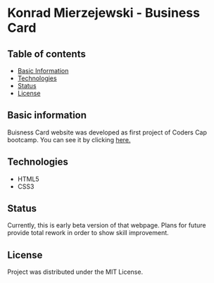# Konrad Mierzejewski - Business Card

## Table of contents
* [Basic Information](#basic-information)
* [Technologies](#technologies)
* [Status](#status)
* [License](#license)

## Basic information
Buisness Card website was developed as first project of Coders Cap bootcamp.
You can see it by clicking [here.](https://github.com/KonradMierzejewski)

## Technologies
* HTML5
* CSS3

## Status
Currently, this is early beta version of that webpage. Plans for future provide total rework in order to show skill improvement.

## License
Project was distributed under the MIT License.